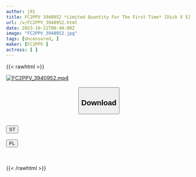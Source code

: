 ```yaml
---
author: j91
title: FC2PPV 3940952 *Limited Quantity For The First Time* [Dick X 5] Neat And Chubby "I Cup" Young Lady Hina, 22 Years Old "Screaming Orgasm" On Multiple Dicks In Her First Orgy [cen]
url: /v/FC2PPV_3940952.html
date: 2023-10-21T00:40:00Z
image: "FC2PPV_3940952.jpg"
tags: [Uncensored, ]
maker: [FC2PPV ]
actress: [ ]
---
```



{{< rawhtml >}}

<div class="video" data-videoid="JpdoGM6ZVoHjB4j">
    <a href="javascript:;">
        <img src="https://my.j91.asia/v/FC2PPV_3940952.jpg" width="WIDTH" height="HEIGHT" alt="FC2PPV_3940952.mp4" loading="lazy">
    </a>
</div>

<script type="text/javascript" src="https://j91.asia/asset/on-demand-st.js"></script>

<br>
  <link rel="stylesheet" href="https://j91.asia/asset/bs5.css">
  
  <center>
  <button class="btn btn-primary" type="button" data-bs-toggle="collapse" data-bs-target=".multi-collapse" aria-expanded="false" aria-controls="multiCollapseExample1 multiCollapseExample2"><h2>Download</h2></button></center>
</p>
<div class="row">
  <div class="col">
    <div class="collapse multi-collapse" id="multiCollapseExample1">
      <div class="card card-body">
	      	      <br>
<div class="buttons">  
<a href="https://streamtape.to/v/JpdoGM6ZVoHjB4j"><button class="btn-hover color-3"><i class="fa fa-download"></i> ST</button></a></div>
    </div>
  </div>
</div>
  <div class="col">
    <div class="collapse multi-collapse" id="multiCollapseExample2">
      <div class="card card-body">
	      <br>
<div class="buttons">
    <a href="https://filelions.online/f/83pn8o0hxt93"><button class="btn-hover color-9"><i class="fa fa-download"></i> FL</button></a></div>
<br><br>
      </div>
    </div>
  </div>
</div>

{{< /rawhtml >}}